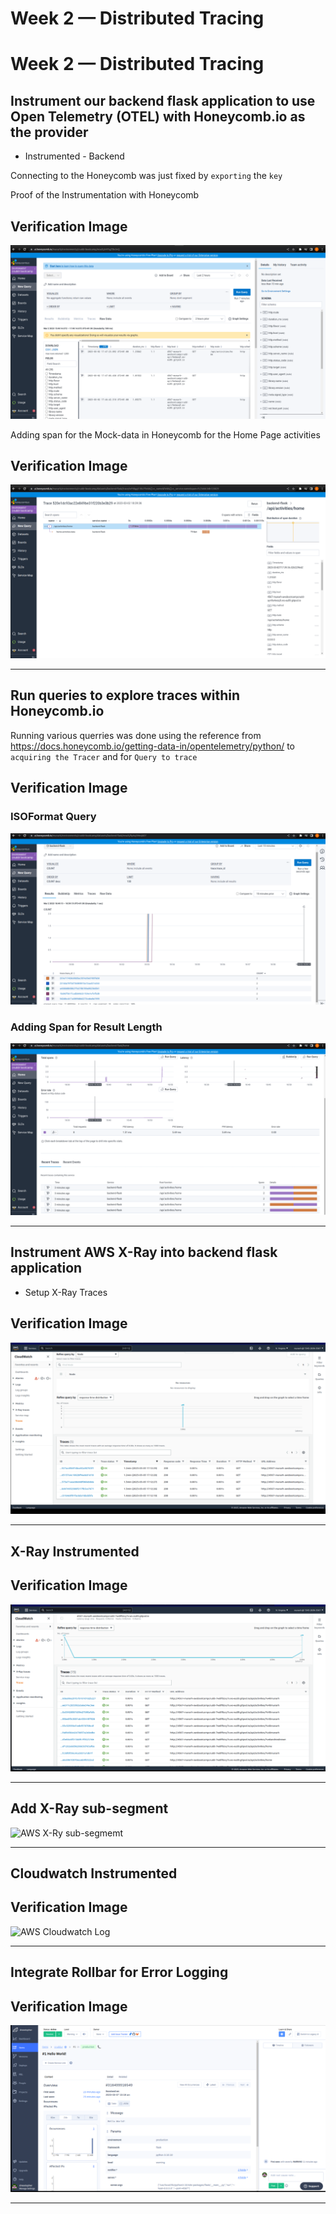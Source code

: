 # Week 2 — Distributed Tracing

# Week 2 — Distributed Tracing

## Instrument our backend flask application to use Open Telemetry (OTEL) with Honeycomb.io as the provider
- Instrumented - Backend 
 
Connecting to the Honeycomb was just fixed by `exporting` the `key`

Proof of the Instrumentation with Honeycomb 
## Verification Image

![Instrumntation](assests/honeycomb-receiving.png)


Adding span for the Mock-data in Honeycomb for the Home Page activities 
## Verification Image

![home-activities-mock-data](assests/honeycomb-mockdata.png)


<hr>

## Run queries to explore traces within Honeycomb.io

Running various querries was done using the reference from https://docs.honeycomb.io/getting-data-in/opentelemetry/python/ to `acquiring the Tracer` and for `Query to trace` 


## Verification Image
### ISOFormat Query
![Query](assests/query1.png)


### Adding Span for Result Length 
![Query ](assests/query2.png)


<hr>

## Instrument AWS X-Ray into backend flask application

- Setup X-Ray Traces 

## Verification Image
![Setup X-Ray-Traces ](assests/xray1.png)

<hr>


## X-Ray Instrumented

## Verification Image
![AWS X-Ry INstrumented ](assests/xray2.png)

<hr>

## Add X-Ray sub-segment
![AWS X-Ry sub-segmemt](assests/xray-subsegmemt.png)


<hr>

## Cloudwatch Instrumented
## Verification Image
![AWS Cloudwatch Log ](assests/cludwatch-logs.png)
<hr>


## Integrate Rollbar for Error Logging


## Verification Image
![Rollbar Integration2 ](assests/rollbar.png)


<hr>
